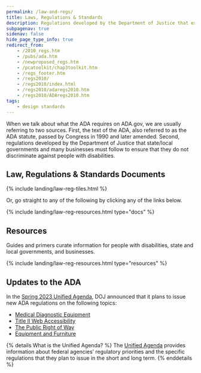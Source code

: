 ```yaml
---
permalink: /law-and-regs/
title: Laws, Regulations & Standards
description: Regulations developed by the Department of Justice that explain the rights of people with disabilities and the obligations of those covered by the law.
subpagenav: true
sidenav: false
hide_page_type_info: true
redirect_from:
    - /2010_regs.htm
    - /pubs/ada.htm
    - /newproposed_regs.htm
    - /pcatoolkit/chap3toolkit.htm
    - /regs_footer.htm
    - /regs2010/
    - /regs2010/index.html
    - /regs2010/adaregs2010.htm
    - /regs2010/ADAregs2010.htm
tags:
    - design standards
---
```


When we talk about what the ADA requires on ADA.gov, we are usually referring to two sources. First, the text of the ADA, also referred to as the ADA statute, passed by Congress in 1990 and later amended. Second, regulations developed by the Department of Justice that state/local governments and many businesses must follow to ensure that they do not discriminate against people with disabilities.

## Law, Regulations & Standards Documents

{% include landing/law-reg-tiles.html %}

Or, go straight to any of the following by clicking any of the links below.

{% include landing/law-reg-resources.html type="docs" %}

## Resources

Guides and primers curate information for people with disabilities, state and local governments, and businesses.

{% include landing/law-reg-resources.html type="resources" %}

## Updates to the ADA

In the [Spring 2023 Unified Agenda](https://www.reginfo.gov/public/do/eAgendaMain), DOJ announced that it plans to issue new ADA regulations on the following topics:

- [Medical Diagnostic Equipment](https://www.reginfo.gov/public/do/eAgendaViewRule?pubId=202304&RIN=1190-AA78)
- [Title II Web Accessibility](https://www.reginfo.gov/public/do/eAgendaViewRule?pubId=202304&RIN=1190-AA79)
- [The Public Right of Way](https://www.reginfo.gov/public/do/eAgendaViewRule?pubId=202304&RIN=1190-AA77)
- [Equipment and Furniture](https://www.reginfo.gov/public/do/eAgendaViewRule?pubId=202304&RIN=1190-AA76)

{% details What is the Unified Agenda? %}
The [Unified Agenda](https://www.reginfo.gov/public/jsp/eAgenda/UA_About.myjsp) provides information about federal agencies’ regulatory priorities and the specific regulations that they plan to issue in the short and long term.
{% enddetails %}
